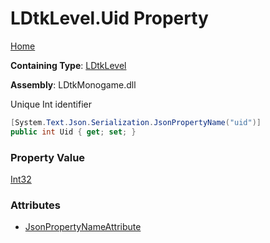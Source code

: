 # LDtkLevel\.Uid Property

[Home](../../../README.md)

**Containing Type**: [LDtkLevel](../README.md)

**Assembly**: LDtkMonogame\.dll

  
 Unique Int identifier 

```csharp
[System.Text.Json.Serialization.JsonPropertyName("uid")]
public int Uid { get; set; }
```

### Property Value

[Int32](https://docs.microsoft.com/en-us/dotnet/api/system.int32)

### Attributes

* [JsonPropertyNameAttribute](https://docs.microsoft.com/en-us/dotnet/api/system.text.json.serialization.jsonpropertynameattribute)

